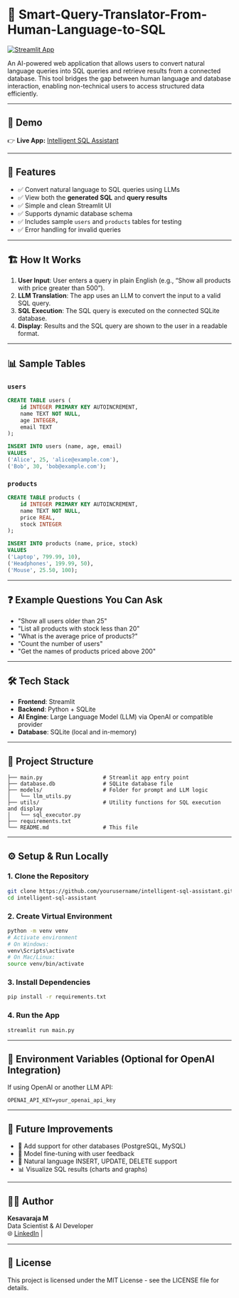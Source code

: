 
# 🧠 Smart-Query-Translator-From-Human-Language-to-SQL
[![Streamlit App](https://img.shields.io/badge/Try%20It%20Live-Streamlit-ff4b4b?style=flat-square&logo=streamlit&logoColor=white)](https://intelligent-sql-assistant-natural-language-to-database-query-s.streamlit.app)

An AI-powered web application that allows users to convert natural language queries into SQL queries and retrieve results from a connected database. This tool bridges the gap between human language and database interaction, enabling non-technical users to access structured data efficiently.

---

## 🚀 Demo

👉 **Live App:** [Intelligent SQL Assistant](https://intelligent-sql-assistant-natural-language-to-database-query-s.streamlit.app)

---

## 🧩 Features

- ✅ Convert natural language to SQL queries using LLMs
- ✅ View both the **generated SQL** and **query results**
- ✅ Simple and clean Streamlit UI
- ✅ Supports dynamic database schema
- ✅ Includes sample `users` and `products` tables for testing
- ✅ Error handling for invalid queries

---

## 🏗️ How It Works

1. **User Input**: User enters a query in plain English (e.g., “Show all products with price greater than 500”).
2. **LLM Translation**: The app uses an LLM to convert the input to a valid SQL query.
3. **SQL Execution**: The SQL query is executed on the connected SQLite database.
4. **Display**: Results and the SQL query are shown to the user in a readable format.

---

## 📊 Sample Tables

### `users`
```sql
CREATE TABLE users (
    id INTEGER PRIMARY KEY AUTOINCREMENT,
    name TEXT NOT NULL,
    age INTEGER,
    email TEXT
);

INSERT INTO users (name, age, email)
VALUES 
('Alice', 25, 'alice@example.com'),
('Bob', 30, 'bob@example.com');
```

### `products`
```sql
CREATE TABLE products (
    id INTEGER PRIMARY KEY AUTOINCREMENT,
    name TEXT NOT NULL,
    price REAL,
    stock INTEGER
);

INSERT INTO products (name, price, stock)
VALUES 
('Laptop', 799.99, 10),
('Headphones', 199.99, 50),
('Mouse', 25.50, 100);
```

---

## ❓ Example Questions You Can Ask

- "Show all users older than 25"
- "List all products with stock less than 20"
- "What is the average price of products?"
- "Count the number of users"
- "Get the names of products priced above 200"

---

## 🛠️ Tech Stack

- **Frontend**: Streamlit
- **Backend**: Python + SQLite
- **AI Engine**: Large Language Model (LLM) via OpenAI or compatible provider
- **Database**: SQLite (local and in-memory)

---

## 📁 Project Structure

```
├── main.py                   # Streamlit app entry point
├── database.db               # SQLite database file
├── models/                   # Folder for prompt and LLM logic
│   └── llm_utils.py
├── utils/                    # Utility functions for SQL execution and display
│   └── sql_executor.py
├── requirements.txt
└── README.md                 # This file
```

---

## ⚙️ Setup & Run Locally

### 1. Clone the Repository
```bash
git clone https://github.com/yourusername/intelligent-sql-assistant.git
cd intelligent-sql-assistant
```

### 2. Create Virtual Environment
```bash
python -m venv venv
# Activate environment
# On Windows:
venv\Scripts\activate
# On Mac/Linux:
source venv/bin/activate
```

### 3. Install Dependencies
```bash
pip install -r requirements.txt
```

### 4. Run the App
```bash
streamlit run main.py
```

---

## 🔐 Environment Variables (Optional for OpenAI Integration)
If using OpenAI or another LLM API:

```env
OPENAI_API_KEY=your_openai_api_key
```

---

## 📌 Future Improvements

- 🔄 Add support for other databases (PostgreSQL, MySQL)
- 🧠 Model fine-tuning with user feedback
- 🧾 Natural language INSERT, UPDATE, DELETE support
- 📊 Visualize SQL results (charts and graphs)

---

## 🙋‍♂️ Author

**Kesavaraja M**  
Data Scientist & AI Developer  
🌐 [LinkedIn](https://www.linkedin.com/in/kesavaraja-m-228913289/) |

---

## 🪪 License

This project is licensed under the MIT License - see the LICENSE file for details.
